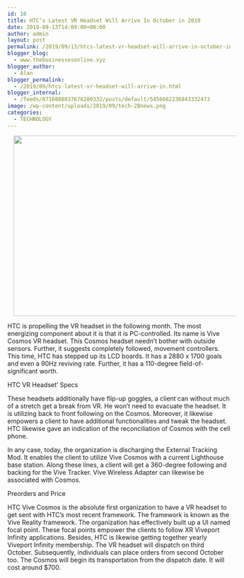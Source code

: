 ```yaml
---
id: 10
title: HTC’s Latest VR Headset Will Arrive In October in 2019
date: 2019-09-13T14:09:00+00:00
author: admin
layout: post
permalink: /2019/09/13/htcs-latest-vr-headset-will-arrive-in-october-in-2019/
blogger_blog:
  - www.thebusinessesonline.xyz
blogger_author:
  - Alan
blogger_permalink:
  - /2019/09/htcs-latest-vr-headset-will-arrive-in.html
blogger_internal:
  - /feeds/8716008037676200332/posts/default/5456662236843332473
image: /wp-content/uploads/2019/09/tech-2Bnews.png
categories:
  - TECHNOLOGY
---
```

<div dir="ltr" style="text-align: left;">
  <div style="clear: both; text-align: center;">
    <a href="http://thebusinessesonline.xyz/wp-content/uploads/2019/09/tech-2Bnews.png" style="margin-left: 1em; margin-right: 1em;"><img border="0" data-original-height="382" data-original-width="598" height="408" src="http://thebusinessesonline.xyz/wp-content/uploads/2019/09/tech-2Bnews-300x192.png" width="640" /></a>
  </div>
  
  <p>
    HTC is propelling the VR headset in the following month. The most energizing component about it is that it is PC-controlled. Its name is Vive Cosmos VR headset. This Cosmos headset needn&#8217;t bother with outside sensors. Further, it suggests completely followed, movement controllers. This time, HTC has stepped up its LCD boards. It has a 2880 x 1700 goals and even a 90Hz reviving rate. Further, it has a 110-degree field-of-significant worth.
  </p>
  
  <p>
    HTC VR Headset&#8217; Specs
  </p>
  
  <p>
    These headsets additionally have flip-up goggles, a client can without much of a stretch get a break from VR. He won&#8217;t need to evacuate the headset. It is utilizing back to front following on the Cosmos. Moreover, it likewise empowers a client to have additional functionalities and tweak the headset. HTC likewise gave an indication of the reconciliation of Cosmos with the cell phone.
  </p>
  
  <p>
    In any case, today, the organization is discharging the External Tracking Mod. It enables the client to utilize Vive Cosmos with a current Lighthouse base station. Along these lines, a client will get a 360-degree following and backing for the Vive Tracker. Vive Wireless Adapter can likewise be associated with Cosmos.
  </p>
  
  <p>
    Preorders and Price
  </p>
  
  <p>
    HTC Vive Cosmos is the absolute first organization to have a VR headset to get sent with HTC&#8217;s most recent framework. The framework is known as the Vive Reality framework. The organization has effectively built up a UI named focal point. These focal points empower the clients to follow XR Viveport Infinity applications. Besides, HTC is likewise getting together yearly Viveport Infinity membership. The VR headset will dispatch on third October. Subsequently, individuals can place orders from second October too. The Cosmos will begin its transportation from the dispatch date. It will cost around $700.
  </p>
</div>
